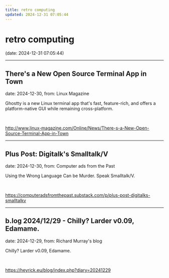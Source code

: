 ```yaml
---
title: retro computing
updated: 2024-12-31 07:05:44
---
```


# retro computing

(date: 2024-12-31 07:05:44)

---

## There's a New Open Source Terminal App in Town

date: 2024-12-30, from: Linux Magazine

<p>Ghostty is a new Linux terminal app that's fast, feature-rich, and offers a platform-native GUI while remaining cross-platform.</p> 

<br> 

<http://www.linux-magazine.com/Online/News/There-s-a-New-Open-Source-Terminal-App-in-Town>

---

## Plus Post: Digitalk's Smalltalk/V

date: 2024-12-30, from: Computer ads from the Past

Using the Wrong Language Can be Murder. Speak Smalltalk/V. 

<br> 

<https://computeradsfromthepast.substack.com/p/plus-post-digitalks-smalltalkv>

---

## b.log 2024/12/29 - Chilly? Larder v0.09, Edamame.

date: 2024-12-29, from: Richard Murray's blog

Chilly? Larder v0.09, Edamame. 

<br> 

<https://heyrick.eu/blog/index.php?diary=20241229>

